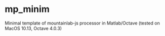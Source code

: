 # mp_minim
Minimal template of mountainlab-js processor in Matlab/Octave
(tested on MacOS 10.13, Octave 4.0.3)
